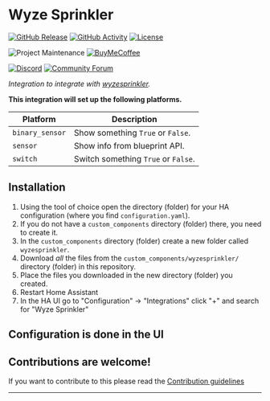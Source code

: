 # Wyze Sprinkler

[![GitHub Release][releases-shield]][releases]
[![GitHub Activity][commits-shield]][commits]
[![License][license-shield]](LICENSE)

![Project Maintenance][maintenance-shield]
[![BuyMeCoffee][buymecoffeebadge]][buymecoffee]

[![Discord][discord-shield]][discord]
[![Community Forum][forum-shield]][forum]

_Integration to integrate with [wyzesprinkler][wyzesprinkler]._

**This integration will set up the following platforms.**

Platform | Description
-- | --
`binary_sensor` | Show something `True` or `False`.
`sensor` | Show info from blueprint API.
`switch` | Switch something `True` or `False`.

## Installation

1. Using the tool of choice open the directory (folder) for your HA configuration (where you find `configuration.yaml`).
1. If you do not have a `custom_components` directory (folder) there, you need to create it.
1. In the `custom_components` directory (folder) create a new folder called `wyzesprinkler`.
1. Download _all_ the files from the `custom_components/wyzesprinkler/` directory (folder) in this repository.
1. Place the files you downloaded in the new directory (folder) you created.
1. Restart Home Assistant
1. In the HA UI go to "Configuration" -> "Integrations" click "+" and search for "Wyze Sprinkler"

## Configuration is done in the UI

<!---->

## Contributions are welcome!

If you want to contribute to this please read the [Contribution guidelines](CONTRIBUTING.md)

***

[wyzesprinkler]: https://github.com/thomaslomas/ha-wyzesprinkler
[buymecoffee]: https://www.buymeacoffee.com/thomaslomas
[buymecoffeebadge]: https://img.shields.io/badge/buy%20me%20a%20coffee-donate-yellow.svg?style=for-the-badge
[commits-shield]: https://img.shields.io/github/commit-activity/y/thomaslomas/ha-wyzesprinkler.svg?style=for-the-badge
[commits]: https://github.com/thomaslomas/ha-wyzesprinkler/commits/main
[discord]: https://discord.gg/Qa5fW2R
[discord-shield]: https://img.shields.io/discord/330944238910963714.svg?style=for-the-badge
[exampleimg]: example.png
[forum-shield]: https://img.shields.io/badge/community-forum-brightgreen.svg?style=for-the-badge
[forum]: https://community.home-assistant.io/
[license-shield]: https://img.shields.io/github/license/thomaslomas/ha-wyzesprinkler.svg?style=for-the-badge
[maintenance-shield]: https://img.shields.io/badge/maintainer-Joakim%20Sørensen%20%40thomaslomas-blue.svg?style=for-the-badge
[releases-shield]: https://img.shields.io/github/release/thomaslomas/ha-wyzesprinkler.svg?style=for-the-badge
[releases]: https://github.com/thomaslomas/ha-wyzesprinkler/releases
